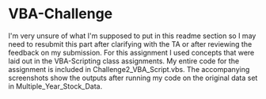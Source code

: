 # VBA-Challenge

I'm very unsure of what I'm supposed to put in this readme section so I may need to resubmit this part after clarifying with the TA or after reviewing the feedback on my submission. For this assignment I used concepts that were laid out in the VBA-Scripting class assignments. My entire code for the assignment is included in Challenge2_VBA_Script.vbs. The accompanying screenshots show the outputs after running my code on the original data set in Multiple_Year_Stock_Data. 
